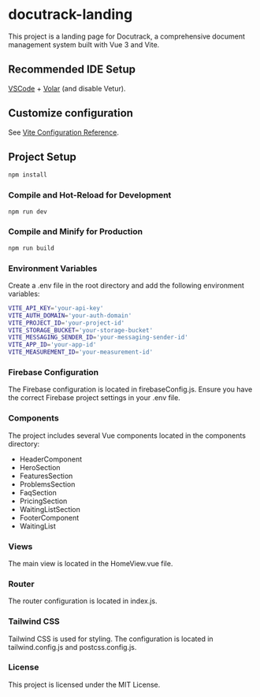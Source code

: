 # docutrack-landing

This project is a landing page for Docutrack, a comprehensive document management system built with Vue 3 and Vite.

## Recommended IDE Setup

[VSCode](https://code.visualstudio.com/) + [Volar](https://marketplace.visualstudio.com/items?itemName=Vue.volar) (and disable Vetur).

## Customize configuration

See [Vite Configuration Reference](https://vite.dev/config/).

## Project Setup

```sh
npm install
```

### Compile and Hot-Reload for Development

```sh
npm run dev
```

### Compile and Minify for Production

```sh
npm run build
```

### Environment Variables
Create a .env file in the root directory and add the following environment variables:
```sh
VITE_API_KEY='your-api-key'
VITE_AUTH_DOMAIN='your-auth-domain'
VITE_PROJECT_ID='your-project-id'
VITE_STORAGE_BUCKET='your-storage-bucket'
VITE_MESSAGING_SENDER_ID='your-messaging-sender-id'
VITE_APP_ID='your-app-id'
VITE_MEASUREMENT_ID='your-measurement-id'
```

### Firebase Configuration
The Firebase configuration is located in firebaseConfig.js. Ensure you have the correct Firebase project settings in your .env file.

### Components
The project includes several Vue components located in the components directory:

  - HeaderComponent
  - HeroSection
  - FeaturesSection
  - ProblemsSection
  - FaqSection
  - PricingSection
  - WaitingListSection
  - FooterComponent
  - WaitingList


### Views
The main view is located in the HomeView.vue file.

### Router
The router configuration is located in index.js.

### Tailwind CSS
Tailwind CSS is used for styling. The configuration is located in tailwind.config.js and postcss.config.js.

### License
This project is licensed under the MIT License.